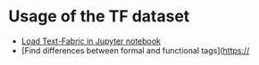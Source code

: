 # Usage of the TF dataset

* [Load Text-Fabric in Jupyter notebook](https://nbviewer.org/github/tonyjurg/Nestle1904GBI/blob/main/docs/usecases/load_text_fabric.ipynb)
* [Find differences between formal and functional tags]([https://](https://nbviewer.org/github/tonyjurg/Nestle1904GBI/blob/main/docs/usecases/formal_versus_functional_tag.ipynb)
